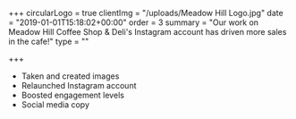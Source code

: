 +++
circularLogo = true
clientImg = "/uploads/Meadow Hill Logo.jpg"
date = "2019-01-01T15:18:02+00:00"
order = 3
summary = "Our work on Meadow Hill Coffee Shop & Deli's Instagram account has driven more sales in the cafe!"
type = ""

+++
* Taken and created images
* Relaunched Instagram account
* Boosted engagement levels
* Social media copy 